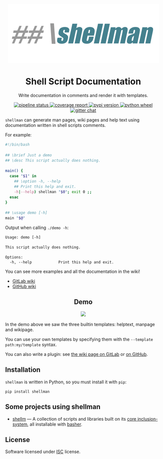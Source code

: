 <p align="center">
  <img src="logo.png">
</p>

<h1 align="center">Shell Script Documentation</h1>

<p align="center">Write documentation in comments and render it with templates.</p>

<!-- start-badges -->
<p align="center">
  <a href="https://gitlab.com/pawamoy/shellman/commits/master">
    <img alt="pipeline status" src="https://gitlab.com/pawamoy/shellman/badges/master/pipeline.svg" />
  </a>
  <a href="https://gitlab.com/pawamoy/shellman/commits/master">
    <img alt="coverage report" src="https://gitlab.com/pawamoy/shellman/badges/master/coverage.svg" />
  </a>
  <a href="https://pypi.python.org/pypi/shellman/">
    <img alt="pypi version" src="https://img.shields.io/pypi/v/shellman.svg?style=flat" />
  </a>
  <a href="https://pypi.python.org/pypi/shellman/">
    <img alt="python wheel" src="https://img.shields.io/pypi/wheel/shellman.svg?style=flat" />
  </a>
  <a href="https://gitter.im/pawamoy/shellman">
    <img alt="gitter chat" src="https://badges.gitter.im/pawamoy/shellman.svg" />
  </a>
</p>
<!-- end-badges -->

`shellman` can generate man pages, wiki pages and help text
using documentation written in shell scripts comments.

For example:

```bash
#!/bin/bash

## \brief Just a demo
## \desc This script actually does nothing.

main() {
  case "$1" in
    ## \option -h, --help
    ## Print this help and exit.
    -h|--help) shellman "$0"; exit 0 ;;
  esac
}

## \usage demo [-h]
main "$@"
```

Output when calling ``./demo -h``:

```
Usage: demo [-h]

This script actually does nothing.

Options:
  -h, --help            Print this help and exit.
```

You can see more examples and all the documentation in the wiki!

- [GitLab wiki](https://gitlab.com/pawamoy/shellman/wikis)
- [GitHub wiki](https://github.com/pawamoy/shellman/wiki)

<h2 align="center">Demo</h2>
<p align="center"><img src="https://rawgit.com/pawamoy/shellman/master/demo.svg"></p>

In the demo above we saw the three builtin templates:
helptext, manpage and wikipage.

You can use your own templates
by specifying them with the ``--template path:my/template`` syntax.

You can also write a plugin: see [the wiki page on GitLab] or [on GitHub].

[the wiki page on GitLab]: https://gitlab.com/pawamoy/shellman/wikis/plugins
[on GitHub]: https://github.com/pawamoy/shellman/wiki/plugins

## Installation
`shellman` is written in Python, so you must install it with `pip`:

    pip install shellman

## Some projects using shellman

- [shellm](https://github.com/shellm-org) —
  A collection of scripts and libraries
  built on its [core inclusion-system](https://github.com/shellm-org/core),
  all installable with [basher](https://github.com/basherpm/basher).

## License
Software licensed under [ISC] license.

[ISC]: https://www.isc.org/downloads/software-support-policy/isc-license/
